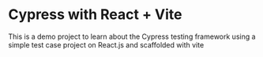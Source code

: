 # Cypress with React + Vite


This is a demo project to learn about the Cypress testing framework using a simple test case project on React.js and scaffolded with vite
